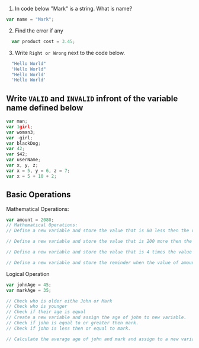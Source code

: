 1. In code below "Mark" is a string.  What is name?
```js
var name = "Mark";
```

2. Find the error if any
```js
  var product cost = 3.45;
```

3. Write `Right or Wrong` next to the code below.

```js
  "Hello World"
  'Hello World"
  "Hello World'
  'Hello World'
```

## Write `VALID` and `INVALID` infront of the variable name defined below
```js
var man;
var 1girl;
var woman3;
var -girl;
var blackDog;
var 42;
var $42;
var userName;
var x, y, z;
var x = 5, y = 6, z = 7;
var x = 5 + 10 + 2;
```

## Basic Operations

Mathematical Operations:

```js
var amount = 2080;
// Mathematical Operations:
// Define a new variable and store the value that is 80 less then the value of amount.

// Define a new variable and store the value that is 200 more then the value of amount.

// Define a new variable and store the value that is 4 times the value of amount.

// Define a new variable and store the reminder when the value of amount is  divided by 21.
```
Logical Operation
```js
var johnAge = 45;
var markAge = 35;

// Check who is older eithe John or Mark
// Check who is younger
// Check if their age is equal
// Create a new variable and assign the age of john to new variable.
// Check if john is equal to or greater then mark.
// Check if john is less then or equal to mark.

// Calculate the average age of john and mark and assign to a new variable.
```